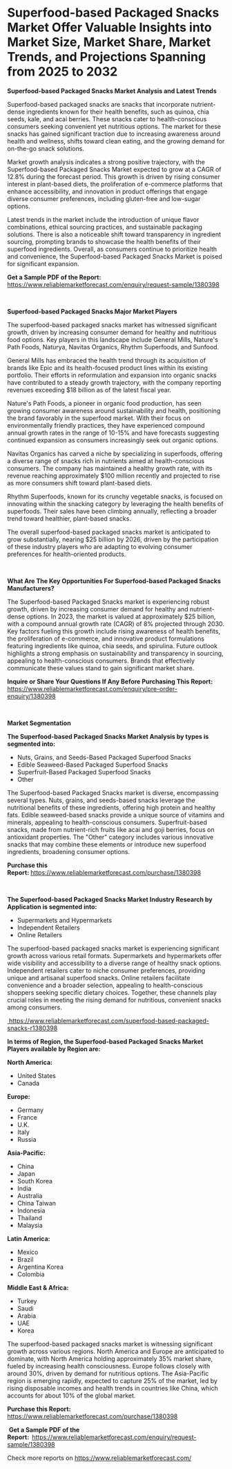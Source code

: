 <p><h1>Superfood-based Packaged Snacks Market Offer Valuable Insights into Market Size, Market Share, Market Trends, and Projections Spanning from 2025 to 2032</h1></p><p><strong>Superfood-based Packaged Snacks Market Analysis and Latest Trends</strong></p>
<p><p>Superfood-based packaged snacks are snacks that incorporate nutrient-dense ingredients known for their health benefits, such as quinoa, chia seeds, kale, and acai berries. These snacks cater to health-conscious consumers seeking convenient yet nutritious options. The market for these snacks has gained significant traction due to increasing awareness around health and wellness, shifts toward clean eating, and the growing demand for on-the-go snack solutions.</p><p>Market growth analysis indicates a strong positive trajectory, with the Superfood-based Packaged Snacks Market expected to grow at a CAGR of 12.8% during the forecast period. This growth is driven by rising consumer interest in plant-based diets, the proliferation of e-commerce platforms that enhance accessibility, and innovation in product offerings that engage diverse consumer preferences, including gluten-free and low-sugar options.</p><p>Latest trends in the market include the introduction of unique flavor combinations, ethical sourcing practices, and sustainable packaging solutions. There is also a noticeable shift toward transparency in ingredient sourcing, prompting brands to showcase the health benefits of their superfood ingredients. Overall, as consumers continue to prioritize health and convenience, the Superfood-based Packaged Snacks Market is poised for significant expansion.</p></p>
<p><strong>Get a Sample PDF of the Report:&nbsp;</strong> <a href="https://www.reliablemarketforecast.com/enquiry/request-sample/1380398?utm_campaign=2465&utm_medium=2&utm_source=Github&utm_content=ia&utm_term=14022025&utm_id=superfood-based-packaged-snacks">https://www.reliablemarketforecast.com/enquiry/request-sample/1380398</a></p>
<p>&nbsp;</p>
<p><strong>Superfood-based Packaged Snacks Major Market Players</strong></p>
<p><p>The superfood-based packaged snacks market has witnessed significant growth, driven by increasing consumer demand for healthy and nutritious food options. Key players in this landscape include General Mills, Nature's Path Foods, Naturya, Navitas Organics, Rhythm Superfoods, and Sunfood.</p><p>General Mills has embraced the health trend through its acquisition of brands like Epic and its health-focused product lines within its existing portfolio. Their efforts in reformulation and expansion into organic snacks have contributed to a steady growth trajectory, with the company reporting revenues exceeding $18 billion as of the latest fiscal year. </p><p>Nature's Path Foods, a pioneer in organic food production, has seen growing consumer awareness around sustainability and health, positioning the brand favorably in the superfood market. With their focus on environmentally friendly practices, they have experienced compound annual growth rates in the range of 10-15% and have forecasts suggesting continued expansion as consumers increasingly seek out organic options.</p><p>Navitas Organics has carved a niche by specializing in superfoods, offering a diverse range of snacks rich in nutrients aimed at health-conscious consumers. The company has maintained a healthy growth rate, with its revenue reaching approximately $100 million recently and projected to rise as more consumers shift toward plant-based diets.</p><p>Rhythm Superfoods, known for its crunchy vegetable snacks, is focused on innovating within the snacking category by leveraging the health benefits of superfoods. Their sales have been climbing annually, reflecting a broader trend toward healthier, plant-based snacks.</p><p>The overall superfood-based packaged snacks market is anticipated to grow substantially, nearing $25 billion by 2026, driven by the participation of these industry players who are adapting to evolving consumer preferences for health-oriented products.</p></p>
<p>&nbsp;</p>
<p><strong>What Are The Key Opportunities For Superfood-based Packaged Snacks Manufacturers?</strong></p>
<p><p>The Superfood-based Packaged Snacks market is experiencing robust growth, driven by increasing consumer demand for healthy and nutrient-dense options. In 2023, the market is valued at approximately $25 billion, with a compound annual growth rate (CAGR) of 8% projected through 2030. Key factors fueling this growth include rising awareness of health benefits, the proliferation of e-commerce, and innovative product formulations featuring ingredients like quinoa, chia seeds, and spirulina. Future outlook highlights a strong emphasis on sustainability and transparency in sourcing, appealing to health-conscious consumers. Brands that effectively communicate these values stand to gain significant market share.</p></p>
<p><strong>Inquire or Share Your Questions If Any Before Purchasing This Report:</strong> <a href="https://www.reliablemarketforecast.com/enquiry/pre-order-enquiry/1380398?utm_campaign=2465&utm_medium=2&utm_source=Github&utm_content=ia&utm_term=14022025&utm_id=superfood-based-packaged-snacks">https://www.reliablemarketforecast.com/enquiry/pre-order-enquiry/1380398</a></p>
<p>&nbsp;</p>
<p><strong>Market Segmentation</strong></p>
<p><strong>The Superfood-based Packaged Snacks Market Analysis by types is segmented into:</strong></p>
<p><ul><li>Nuts, Grains, and Seeds-Based Packaged Superfood Snacks</li><li>Edible Seaweed-Based Packaged Superfood Snacks</li><li>Superfruit-Based Packaged Superfood Snacks</li><li>Other</li></ul></p>
<p><p>The Superfood-based Packaged Snacks market is diverse, encompassing several types. Nuts, grains, and seeds-based snacks leverage the nutritional benefits of these ingredients, offering high protein and healthy fats. Edible seaweed-based snacks provide a unique source of vitamins and minerals, appealing to health-conscious consumers. Superfruit-based snacks, made from nutrient-rich fruits like acai and goji berries, focus on antioxidant properties. The "Other" category includes various innovative snacks that may combine these elements or introduce new superfood ingredients, broadening consumer options.</p></p>
<p><strong>Purchase this Report:&nbsp;</strong><a href="https://www.reliablemarketforecast.com/purchase/1380398?utm_campaign=2465&utm_medium=2&utm_source=Github&utm_content=ia&utm_term=14022025&utm_id=superfood-based-packaged-snacks">https://www.reliablemarketforecast.com/purchase/1380398</a></p>
<p>&nbsp;</p>
<p><strong>The Superfood-based Packaged Snacks Market Industry Research by Application is segmented into:</strong></p>
<p><ul><li>Supermarkets and Hypermarkets</li><li>Independent Retailers</li><li>Online Retailers</li></ul></p>
<p><p>The superfood-based packaged snacks market is experiencing significant growth across various retail formats. Supermarkets and hypermarkets offer wide visibility and accessibility to a diverse range of healthy snack options. Independent retailers cater to niche consumer preferences, providing unique and artisanal superfood snacks. Online retailers facilitate convenience and a broader selection, appealing to health-conscious shoppers seeking specific dietary choices. Together, these channels play crucial roles in meeting the rising demand for nutritious, convenient snacks among consumers.</p></p>
<p><a href="https://www.reliablemarketforecast.com/superfood-based-packaged-snacks-r1380398?utm_campaign=2465&utm_medium=2&utm_source=Github&utm_content=ia&utm_term=14022025&utm_id=superfood-based-packaged-snacks">&nbsp;https://www.reliablemarketforecast.com/superfood-based-packaged-snacks-r1380398</a></p>
<p><strong>In terms of Region, the Superfood-based Packaged Snacks Market Players available by Region are:</strong></p>
<p>
    <p> <strong> North America: </strong>
        <ul>
            <li>United States</li>
            <li>Canada</li>
        </ul>
        </p> 
    <p> <strong> Europe: </strong>
        <ul>
            <li>Germany</li>
            <li>France</li>
            <li>U.K.</li>
            <li>Italy</li>
            <li>Russia</li>
        </ul>
        </p> 
    <p> <strong> Asia-Pacific: </strong>
        <ul>
            <li>China</li>
            <li>Japan</li>
            <li>South Korea</li>
            <li>India</li>
            <li>Australia</li>
            <li>China Taiwan</li>
            <li>Indonesia</li>
            <li>Thailand</li>
            <li>Malaysia</li>
        </ul>
        </p> 
    <p> <strong> Latin America: </strong>
        <ul>
            <li>Mexico</li>
            <li>Brazil</li>
            <li>Argentina Korea</li>
            <li>Colombia</li>
        </ul>
        </p> 
    <p> <strong> Middle East & Africa: </strong>
        <ul>
            <li>Turkey</li>
            <li>Saudi</li>
            <li>Arabia</li>
            <li>UAE</li>
            <li>Korea</li>
        </ul>
    </p>
    </p>
<p><p>The superfood-based packaged snacks market is witnessing significant growth across various regions. North America and Europe are anticipated to dominate, with North America holding approximately 35% market share, fueled by increasing health consciousness. Europe follows closely with around 30%, driven by demand for nutritious options. The Asia-Pacific region is emerging rapidly, expected to capture 25% of the market, led by rising disposable incomes and health trends in countries like China, which accounts for about 10% of the global market.</p></p>
<p><strong>Purchase this Report: </strong><a href="https://www.reliablemarketforecast.com/purchase/1380398?utm_campaign=2465&utm_medium=2&utm_source=Github&utm_content=ia&utm_term=14022025&utm_id=superfood-based-packaged-snacks">https://www.reliablemarketforecast.com/purchase/1380398</a></p>
<p>&nbsp;<strong>Get a Sample PDF of the Report:&nbsp;&nbsp;</strong><a href="https://www.reliablemarketforecast.com/enquiry/request-sample/1380398?utm_campaign=2465&utm_medium=2&utm_source=Github&utm_content=ia&utm_term=14022025&utm_id=superfood-based-packaged-snacks">https://www.reliablemarketforecast.com/enquiry/request-sample/1380398</a></p>
<p><strong></strong></p>
<p>Check more reports on <a href="https://www.reliablemarketforecast.com/?utm_campaign=2465&utm_medium=2&utm_source=Github&utm_content=ia&utm_term=14022025&utm_id=superfood-based-packaged-snacks">https://www.reliablemarketforecast.com/</a></p>